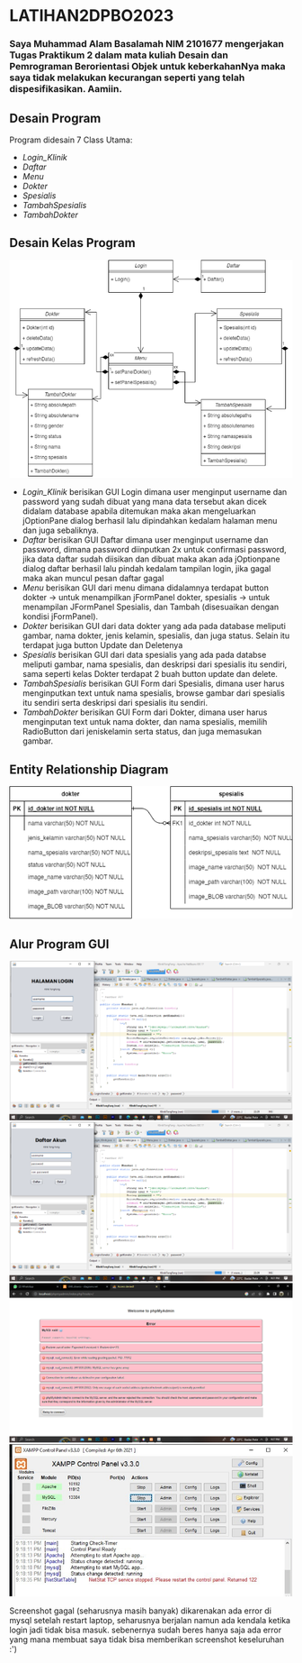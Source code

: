 # LATIHAN2DPBO2023
### Saya Muhammad Alam Basalamah NIM 2101677 mengerjakan Tugas Praktikum 2 dalam mata kuliah Desain dan Pemrograman Berorientasi Objek untuk keberkahanNya maka saya tidak melakukan kecurangan seperti yang telah dispesifikasikan. Aamiin.

## Desain Program
Program didesain 7 Class Utama:
* *Login_Klinik*
* *Daftar*
* *Menu*
* *Dokter*
* *Spesialis*
* *TambahSpesialis*
* *TambahDokter*

## Desain Kelas Program
![Screenshot](https://github.com/basalamahalam/TP2DPBO2023/blob/main/screenshot/UML.drawio%20(1).png)

* *Login_Klinik* berisikan GUI Login dimana user menginput username dan password yang sudah dibuat yang mana data tersebut akan dicek didalam database apabila ditemukan
maka akan mengeluarkan jOptionPane dialog berhasil lalu dipindahkan kedalam halaman menu dan juga sebaliknya.
* *Daftar* berisikan GUI Daftar dimana user menginput username dan password, dimana password diinputkan 2x untuk confirmasi password, jika data daftar sudah diisikan
dan dibuat maka akan ada jOptionpane dialog daftar berhasil lalu pindah kedalam tampilan login, jika gagal maka akan muncul pesan daftar gagal
* *Menu* berisikan GUI dari menu dimana didalamnya terdapat button dokter -> untuk menampilkan jFormPanel dokter, spesialis -> untuk menampilan JFormPanel Spesialis, dan Tambah (disesuaikan dengan kondisi jFormPanel).
* *Dokter* berisikan GUI dari data dokter yang ada pada database meliputi gambar, nama dokter, jenis kelamin, spesialis, dan juga status. Selain itu terdapat juga button Update dan Deletenya
* *Spesialis* berisikan GUI dari data spesialis yang ada pada databse meliputi gambar, nama spesialis, dan deskripsi dari spesialis itu sendiri, sama seperti kelas Dokter terdapat 2 buah button update dan delete.
* *TambahSpesialis* berisikan GUI Form dari Spesialis, dimana user harus menginputkan text untuk nama spesialis, browse gambar dari spesialis itu sendiri serta deskripsi dari spesialis itu sendiri.
* *TambahDokter* berisikan GUI Form dari Dokter, dimana user harus menginputan text untuk nama dokter, dan nama spesialis, memilih RadioButton dari jeniskelamin serta status, dan juga memasukan gambar.

## Entity Relationship Diagram
![Screenshot](https://github.com/basalamahalam/TP2DPBO2023/blob/main/screenshot/erd.drawio%20(1).png)

## Alur Program GUI
![Screenshot](https://github.com/basalamahalam/TP2DPBO2023/blob/main/screenshot/Screenshot%20(1084).png)
![Screenshot](https://github.com/basalamahalam/TP2DPBO2023/blob/main/screenshot/Screenshot%20(1085).png)
![Screenshot](https://github.com/basalamahalam/TP2DPBO2023/blob/main/screenshot/Screenshot%20(1088).png)
![Screenshot](https://github.com/basalamahalam/TP2DPBO2023/blob/main/screenshot/WhatsApp%20Image%202023-04-12%20at%2021.26.00.jpeg)

Screenshot gagal (seharusnya masih banyak) dikarenakan ada error di mysql setelah restart laptop, seharusnya berjalan namun ada kendala ketika login jadi tidak bisa masuk. sebenernya sudah beres hanya saja ada error yang mana membuat saya tidak bisa memberikan screenshot keseluruhan :')
